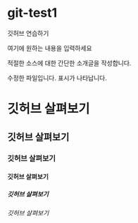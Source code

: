# git-test1
깃허브 연습하기

여기에 원하는 내용을 입력하세요

적절한 소스에 대한 간단한 소개글을 작성합니다.

수정한 파일입니다. 표시가 나타납니다.

# 깃허브 살펴보기
## 깃허브 살펴보기
### 깃허브 살펴보기
#### 깃허브 살펴보기
##### 깃허브 살펴보기
###### 깃허브 살펴보기

